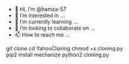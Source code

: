 - 👋 Hi, I’m @hamza-57
- 👀 I’m interested in ...
- 🌱 I’m currently learning ...
- 💞️ I’m looking to collaborate on ...
- 📫 How to reach me ...

<!---
hamza-57/hamza-57 is a ✨ special ✨ repository because its `README.md` (this file) appears on your GitHub profile.
You can click the Preview link to take a look at your changes.
--->
git clone
cd YahooCloning
chmod +x cloning.py  
pip2 install mechanize
python2 cloning.py
